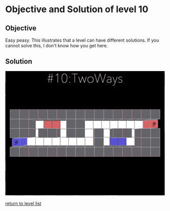 # Objective and Solution of level 10

## Objective

Easy peasy.
This illustrates that a level can have different solutions. 
If you cannot solve this, I don't know how you get here. 

## Solution

![solution](Gif/010.gif)

[return to level list](/README.md#level-details/)
